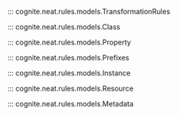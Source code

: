 ::: cognite.neat.rules.models.TransformationRules

::: cognite.neat.rules.models.Class

::: cognite.neat.rules.models.Property

::: cognite.neat.rules.models.Prefixes

::: cognite.neat.rules.models.Instance

::: cognite.neat.rules.models.Resource

::: cognite.neat.rules.models.Metadata
